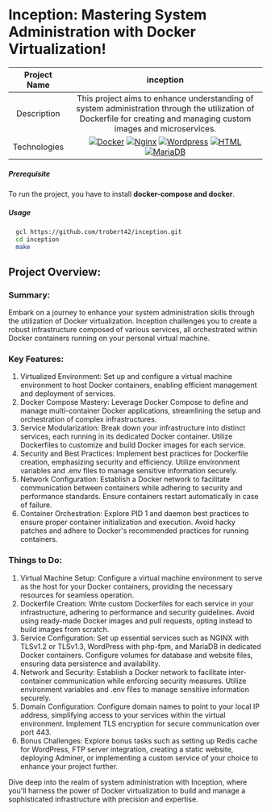 # Inception: Mastering System Administration with Docker Virtualization!

|    Project Name    |                                                                       inception                                                                      |
| :----------------: | :-------------------------------------------------------------------------------------------------------------------------------------------------: |
|    Description     |       This project aims to enhance understanding of system administration through the utilization of Dockerfile for creating and managing custom images and microservices.                                       |
|    Technologies    | <a href="#"><img alt="Docker" src="https://img.shields.io/badge/docker-%230db7ed.svg?style=for-the-badge&logo=docker&logoColor=white"></a> <a href="#"><img alt="Nginx" src="https://img.shields.io/badge/nginx-%23009639.svg?style=for-the-badge&logo=nginx&logoColor=white"></a> <a href="#"><img alt="Wordpress" src="https://img.shields.io/badge/WordPress-%23117AC9.svg?style=for-the-badge&logo=WordPress&logoColor=white"></a> <a href="#"><img alt="HTML" src="https://img.shields.io/badge/HTML-E34F26.svg?logo=html5&logoColor=white&style=for-the-badge"></a> <a href="#"><img alt="MariaDB" src="https://img.shields.io/badge/MariaDB-003545?style=for-the-badge&logo=mariadb&logoColor=white"></a> |

##### Prerequisite

To run the project, you have to install __docker-compose and docker__.

##### Usage

```bash
  gcl https://github.com/trobert42/inception.git
  cd inception
  make
```


## Project Overview:

### Summary:

Embark on a journey to enhance your system administration skills through the utilization of Docker virtualization. Inception challenges you to create a robust infrastructure composed of various services, all orchestrated within Docker containers running on your personal virtual machine.

### Key Features:

1. Virtualized Environment: Set up and configure a virtual machine environment to host Docker containers, enabling efficient management and deployment of services.
2. Docker Compose Mastery: Leverage Docker Compose to define and manage multi-container Docker applications, streamlining the setup and orchestration of complex infrastructures.
3. Service Modularization: Break down your infrastructure into distinct services, each running in its dedicated Docker container. Utilize Dockerfiles to customize and build Docker images for each service.
4. Security and Best Practices: Implement best practices for Dockerfile creation, emphasizing security and efficiency. Utilize environment variables and .env files to manage sensitive information securely.
5. Network Configuration: Establish a Docker network to facilitate communication between containers while adhering to security and performance standards. Ensure containers restart automatically in case of failure.
6. Container Orchestration: Explore PID 1 and daemon best practices to ensure proper container initialization and execution. Avoid hacky patches and adhere to Docker's recommended practices for running containers.

### Things to Do:

1. Virtual Machine Setup: Configure a virtual machine environment to serve as the host for your Docker containers, providing the necessary resources for seamless operation.
2. Dockerfile Creation: Write custom Dockerfiles for each service in your infrastructure, adhering to performance and security guidelines. Avoid using ready-made Docker images and pull requests, opting instead to build images from scratch.
3. Service Configuration: Set up essential services such as NGINX with TLSv1.2 or TLSv1.3, WordPress with php-fpm, and MariaDB in dedicated Docker containers. Configure volumes for database and website files, ensuring data persistence and availability.
4. Network and Security: Establish a Docker network to facilitate inter-container communication while enforcing security measures. Utilize environment variables and .env files to manage sensitive information securely.
5. Domain Configuration: Configure domain names to point to your local IP address, simplifying access to your services within the virtual environment. Implement TLS encryption for secure communication over port 443.
6. Bonus Challenges: Explore bonus tasks such as setting up Redis cache for WordPress, FTP server integration, creating a static website, deploying Adminer, or implementing a custom service of your choice to enhance your project further.

Dive deep into the realm of system administration with Inception, where you'll harness the power of Docker virtualization to build and manage a sophisticated infrastructure with precision and expertise.
